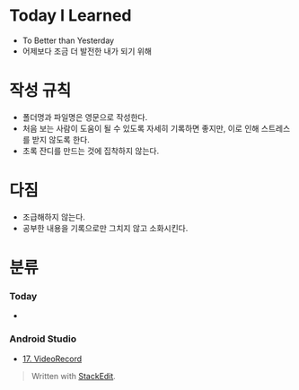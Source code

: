 # Today I Learned
* To Better than Yesterday
* 어제보다 조금 더 발전한 내가 되기 위해

# 작성 규칙
* 폴더명과 파일명은 영문으로 작성한다.
* 처음 보는 사람이 도움이 될 수 있도록 자세히 기록하면 좋지만, 이로 인해 스트레스를 받지 않도록 한다.
* 초록 잔디를 만드는 것에 집착하지 않는다.
# 다짐
* 조급해하지 않는다.
* 공부한 내용을 기록으로만 그치지 않고 소화시킨다.

# 분류
### Today
* 
###  Android Studio
* [17. VideoRecord](https://github.com/Mistive/TIL/blob/master/AndroidStudio/17_VideoRecord.md)





> Written with [StackEdit](https://stackedit.io/).
